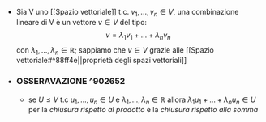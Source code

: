 - Sia V uno [[Spazio vettoriale]] t.c. $v_{1},...,v_{n}\in V$, una combinazione lineare di V è un vettore $v\in V$ del tipo: $$v=\lambda_{1} v_{1}+...+\lambda_{n} v_{n}$$
  con $\lambda_{1},...,\lambda_{n} \in \mathbb{R}$; sappiamo che $v \in V$ grazie alle [[Spazio vettoriale#^88ff4e||proprietà degli spazi vettoriali]] 
- ### OSSERAVAZIONE ^902652
	- se $U\leq V$ t.c $u_{1},...,u_{n}\in U$ e $\lambda_{1},...,\lambda_{n}\in \mathbb{R}$ allora $\lambda_{1} u_{1}+...+\lambda_{n} u_{n}\in U$ per la _chiusura rispetto al prodotto_ e la _chiusura rispetto alla somma_